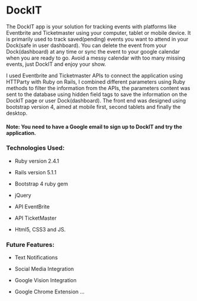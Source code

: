 # DockIT


The DockIT app is your solution for tracking events with platforms like Eventbrite and Ticketmaster using your computer, tablet or mobile device. It is primarily used to track saved(pending) events you want to attend in your Dock(safe in user dashboard). You can delete the event from your Dock(dashboard) at any time or sync the event to your google calendar when you are ready to go. Avoid a messy calendar with too many missing events, just DockIT and enjoy your show.

I used Eventbrite and Ticketmaster APIs to connect the application using HTTParty with Ruby on Rails, I combined different parameters using Ruby methods to filter the information from the APIs, the parameters content was sent to the database using hidden field tags to save the information on the DockIT page or user Dock(dashboard). The front end was designed using bootstrap version 4, aimed at mobile first, second tablets and finally the desktop.


#### Note: You need to have a Google email to sign up to DockIT and try the application.

### Technologies Used:

* Ruby version 2.4.1

* Rails version 5.1.1

* Bootstrap 4 ruby gem

* jQuery

* API EventBrite

* API TicketMaster

* Html5, CSS3 and JS.


### Future Features:

* Text Notifications

* Social Media Integration

* Google Vision Integration

* Google Chrome Extension 
...
